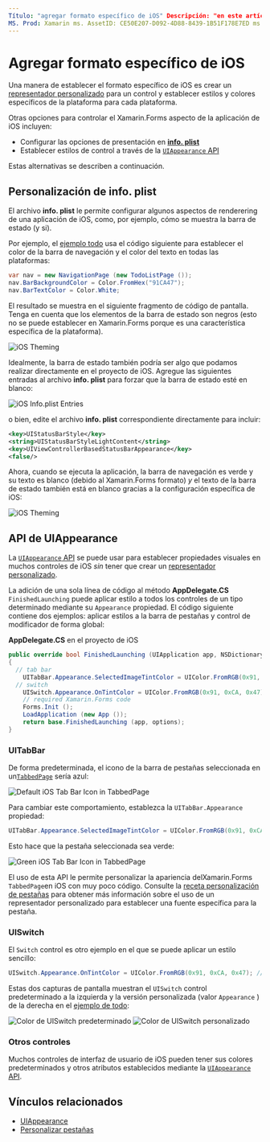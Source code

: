 ```yaml
---
Título: "agregar formato específico de iOS" Descripción: "en este artículo se explica cómo establecer la apariencia específica de iOS sin usar un Xamarin.Forms representador personalizado".
MS. Prod: Xamarin ms. AssetID: CE50E207-D092-4D88-8439-1B51F178E7ED ms. Technology: Xamarin-Forms Author: davidbritch ms. Author: dabritch ms. Date: 01/29/2016 no-LOC: [ Xamarin.Forms , Xamarin.Essentials ]
---
```


# <a name="adding-ios-specific-formatting"></a>Agregar formato específico de iOS

Una manera de establecer el formato específico de iOS es crear un [representador personalizado](~/xamarin-forms/app-fundamentals/custom-renderer/index.md) para un control y establecer estilos y colores específicos de la plataforma para cada plataforma.

Otras opciones para controlar el Xamarin.Forms aspecto de la aplicación de iOS incluyen:

- Configurar las opciones de presentación en [ **info. plist**](#customizing-infoplist)
- Establecer estilos de control a través de la [ `UIAppearance` API](#uiappearance-api)

Estas alternativas se describen a continuación.

## <a name="customizing-infoplist"></a>Personalización de info. plist

El archivo **info. plist** le permite configurar algunos aspectos de renderering de una aplicación de iOS, como, por ejemplo, cómo se muestra la barra de estado (y si).

Por ejemplo, el [ejemplo todo](https://docs.microsoft.com/samples/xamarin/xamarin-forms-samples/todo) usa el código siguiente para establecer el color de la barra de navegación y el color del texto en todas las plataformas:

```csharp
var nav = new NavigationPage (new TodoListPage ());
nav.BarBackgroundColor = Color.FromHex("91CA47");
nav.BarTextColor = Color.White;
```

El resultado se muestra en el siguiente fragmento de código de pantalla. Tenga en cuenta que los elementos de la barra de estado son negros (esto no se puede establecer en Xamarin.Forms porque es una característica específica de la plataforma).

![](theme-images/status-default-sml.png "iOS Theming")

Idealmente, la barra de estado también podría ser algo que podamos realizar directamente en el proyecto de iOS. Agregue las siguientes entradas al archivo **info. plist** para forzar que la barra de estado esté en blanco:

![](theme-images/info-plist.png "iOS Info.plist Entries")

o bien, edite el archivo **info. plist** correspondiente directamente para incluir:

```xml
<key>UIStatusBarStyle</key>
<string>UIStatusBarStyleLightContent</string>
<key>UIViewControllerBasedStatusBarAppearance</key>
<false/>
```

Ahora, cuando se ejecuta la aplicación, la barra de navegación es verde y su texto es blanco (debido al Xamarin.Forms formato) *y* el texto de la barra de estado también está en blanco gracias a la configuración específica de iOS:

![](theme-images/status-white-sml.png "iOS Theming")

## <a name="uiappearance-api"></a>API de UIAppearance

La [ `UIAppearance` API](~/ios/user-interface/ios-ui/introduction-to-the-appearance-api.md) se puede usar para establecer propiedades visuales en muchos controles de iOS *sin* tener que crear un [representador personalizado](~/xamarin-forms/app-fundamentals/custom-renderer/index.md).

La adición de una sola línea de código al método **AppDelegate.CS** `FinishedLaunching` puede aplicar estilo a todos los controles de un tipo determinado mediante su `Appearance` propiedad. El código siguiente contiene dos ejemplos: aplicar estilos a la barra de pestañas y control de modificador de forma global:

**AppDelegate.CS** en el proyecto de iOS

```csharp
public override bool FinishedLaunching (UIApplication app, NSDictionary options)
{
  // tab bar
    UITabBar.Appearance.SelectedImageTintColor = UIColor.FromRGB(0x91, 0xCA, 0x47); // green
  // switch
    UISwitch.Appearance.OnTintColor = UIColor.FromRGB(0x91, 0xCA, 0x47); // green
    // required Xamarin.Forms code
    Forms.Init ();
    LoadApplication (new App ());
    return base.FinishedLaunching (app, options);
}
```

### <a name="uitabbar"></a>UITabBar

De forma predeterminada, el icono de la barra de pestañas seleccionada en un[`TabbedPage`](~/xamarin-forms/app-fundamentals/navigation/tabbed-page.md)
sería azul:

![](theme-images/tabbar-default.png "Default iOS Tab Bar Icon in TabbedPage")

Para cambiar este comportamiento, establezca la `UITabBar.Appearance` propiedad:

```csharp
UITabBar.Appearance.SelectedImageTintColor = UIColor.FromRGB(0x91, 0xCA, 0x47); // green
```

Esto hace que la pestaña seleccionada sea verde:

![](theme-images/tabbar-custom.png "Green iOS Tab Bar Icon in TabbedPage")

El uso de esta API le permite personalizar la apariencia delXamarin.Forms
`TabbedPage`en iOS con muy poco código. Consulte la [receta personalización de pestañas](https://github.com/xamarin/recipes/tree/master/Recipes/xamarin-forms/iOS/customize-tabs) para obtener más información sobre el uso de un representador personalizado para establecer una fuente específica para la pestaña.

### <a name="uiswitch"></a>UISwitch

El `Switch` control es otro ejemplo en el que se puede aplicar un estilo sencillo:

```csharp
UISwitch.Appearance.OnTintColor = UIColor.FromRGB(0x91, 0xCA, 0x47); // green
```

Estas dos capturas de pantalla muestran el `UISwitch` control predeterminado a la izquierda y la versión personalizada (valor `Appearance` ) de la derecha en el [ejemplo de todo](https://docs.microsoft.com/samples/xamarin/xamarin-forms-samples/todo):

![](theme-images/switch-default.png "Color de UISwitch predeterminado") ![](theme-images/switch-custom.png "Color de UISwitch personalizado")

### <a name="other-controls"></a>Otros controles

Muchos controles de interfaz de usuario de iOS pueden tener sus colores predeterminados y otros atributos establecidos mediante la [ `UIAppearance` API](~/ios/user-interface/ios-ui/introduction-to-the-appearance-api.md).

## <a name="related-links"></a>Vínculos relacionados

- [UIAppearance](~/ios/user-interface/ios-ui/introduction-to-the-appearance-api.md)
- [Personalizar pestañas](https://github.com/xamarin/recipes/tree/master/Recipes/xamarin-forms/iOS/customize-tabs)
